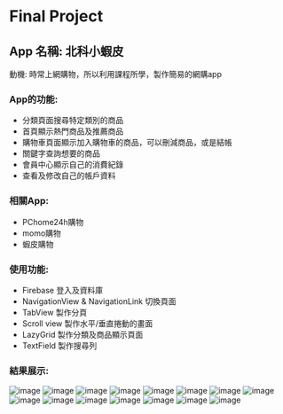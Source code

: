 # Final Project
## App 名稱: 北科小蝦皮
動機: 時常上網購物，所以利用課程所學，製作簡易的網購app
### App的功能:
* 分類頁面搜尋特定類別的商品
* 首頁顯示熱門商品及推薦商品
* 購物車頁面顯示加入購物車的商品，可以刪減商品，或是結帳
* 關鍵字查詢想要的商品
* 會員中心顯示自己的消費紀錄
* 查看及修改自己的帳戶資料
### 相關App:
* PChome24h購物
* momo購物
* 蝦皮購物
### 使用功能:
* Firebase 登入及資料庫
* NavigationView & NavigationLink 切換頁面
* TabView 製作分頁
* Scroll view 製作水平/垂直捲動的畫面
* LazyGrid 製作分類及商品顯示頁面
* TextField 製作搜尋列
### 結果展示:
![image](https://github.com/kwin120/110_2_NTUT_IOS/blob/main/FinalProject%202/FinalProject/menu_image.jpg)
![image](https://github.com/kwin120/110_2_NTUT_IOS/blob/main/FinalProject%202/FinalProject/search_image.jpg)
![image](https://github.com/kwin120/110_2_NTUT_IOS/blob/main/FinalProject%202/FinalProject/category_image.jpg)
![image](https://github.com/kwin120/110_2_NTUT_IOS/blob/main/FinalProject%202/FinalProject/Home_appliances_image.jpg)
![image](https://github.com/kwin120/110_2_NTUT_IOS/blob/main/FinalProject%202/FinalProject/product_image.jpg)
![image](https://github.com/kwin120/110_2_NTUT_IOS/blob/main/FinalProject%202/FinalProject/cart_image.jpg)
![image](https://github.com/kwin120/110_2_NTUT_IOS/blob/main/FinalProject%202/FinalProject/cart_product_image.jpg)
![image](https://github.com/kwin120/110_2_NTUT_IOS/blob/main/FinalProject%202/FinalProject/check_out_image.jpg)
![image](https://github.com/kwin120/110_2_NTUT_IOS/blob/main/FinalProject%202/FinalProject/fav_image.jpg)
![image](https://github.com/kwin120/110_2_NTUT_IOS/blob/main/FinalProject%202/FinalProject/fav_product_image.jpg)
![image](https://github.com/kwin120/110_2_NTUT_IOS/blob/main/FinalProject%202/FinalProject/account_menu_image.jpg)
![image](https://github.com/kwin120/110_2_NTUT_IOS/blob/main/FinalProject%202/FinalProject/login_image.jpg)
![image](https://github.com/kwin120/110_2_NTUT_IOS/blob/main/FinalProject%202/FinalProject/register_image.jpg)
![image](https://github.com/kwin120/110_2_NTUT_IOS/blob/main/FinalProject%202/FinalProject/change_image.jpg)
![image](https://github.com/kwin120/110_2_NTUT_IOS/blob/main/FinalProject%202/FinalProject/account_center_image.jpg)
